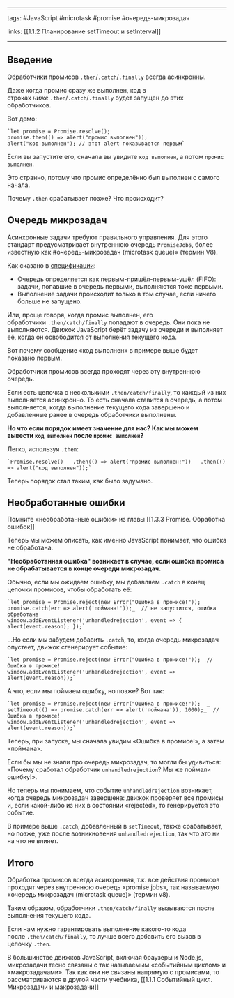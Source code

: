 ____

tags: #JavaScript #microtask #promise #очередь-микрозадач

links: [[1.1.2 Планирование setTimeout и setInterval]]

_____

## Введение

Обработчики промисов `.then`/`.catch`/`.finally` всегда асинхронны.

Даже когда промис сразу же выполнен, код в строках _ниже_ `.then`/`.catch`/`.finally` будет запущен до этих обработчиков.

Вот демо:
~~~
`let promise = Promise.resolve();  
promise.then(() => alert("промис выполнен"));  
alert("код выполнен"); // этот alert показывается первым`
~~~
Если вы запустите его, сначала вы увидите `код выполнен`, а потом `промис выполнен`.

Это странно, потому что промис определённо был выполнен с самого начала.

Почему `.then` срабатывает позже? Что происходит?

## Очередь микрозадач

Асинхронные задачи требуют правильного управления. Для этого стандарт предусматривает внутреннюю очередь `PromiseJobs`, более известную как #очередь-микрозадач (microtask queue)» (термин V8).

Как сказано в [спецификации](https://tc39.github.io/ecma262/#sec-jobs-and-job-queues):
-   Очередь определяется как первым-пришёл-первым-ушёл (FIFO): задачи, попавшие в очередь первыми, выполняются тоже первыми.
-   Выполнение задачи происходит только в том случае, если ничего больше не запущено.

Или, проще говоря, когда промис выполнен, его обработчики `.then/catch/finally` попадают в очередь. Они пока не выполняются. Движок JavaScript берёт задачу из очереди и выполняет её, когда он освободится от выполнения текущего кода.

Вот почему сообщение «код выполнен» в примере выше будет показано первым.

Обработчики промисов всегда проходят через эту внутреннюю очередь.

Если есть цепочка с несколькими `.then/catch/finally`, то каждый из них выполняется асинхронно. То есть сначала ставится в очередь, а потом выполняется, когда выполнение текущего кода завершено и добавленные ранее в очередь обработчики выполнены.

**Но что если порядок имеет значение для нас? Как мы можем вывести `код выполнен` после `промис выполнен`?**

Легко, используя `.then`:
~~~
`Promise.resolve()   .then(() => alert("промис выполнен!"))   .then(() => alert("код выполнен"));`
~~~
Теперь порядок стал таким, как было задумано.

## Необработанные ошибки

Помните «необработанные ошибки» из главы [[1.3.3 Promise. Обработка ошибок]]

Теперь мы можем описать, как именно JavaScript понимает, что ошибка не обработана.

**"Необработанная ошибка" возникает в случае, если ошибка промиса не обрабатывается в конце очереди микрозадач.**

Обычно, если мы ожидаем ошибку, мы добавляем `.catch` в конец цепочки промисов, чтобы обработать её:
~~~
`let promise = Promise.reject(new Error("Ошибка в промисе!")); _
promise.catch(err => alert('поймана!'));_  // не запустится, ошибка обработана 
window.addEventListener('unhandledrejection', event => {   alert(event.reason); });`
~~~
…Но если мы забудем добавить `.catch`, то, когда очередь микрозадач опустеет, движок сгенерирует событие:
~~~
`let promise = Promise.reject(new Error("Ошибка в промисе!"));  // Ошибка в промисе! 
window.addEventListener('unhandledrejection', event => alert(event.reason));`
~~~
А что, если мы поймаем ошибку, но позже? Вот так:
~~~
`let promise = Promise.reject(new Error("Ошибка в промисе!"));  _
setTimeout(() => promise.catch(err => alert('поймана')), 1000);_  // Ошибка в промисе! 
window.addEventListener('unhandledrejection', event => alert(event.reason));`
~~~
Теперь, при запуске, мы сначала увидим «Ошибка в промисе!», а затем «поймана».

Если бы мы не знали про очередь микрозадач, то могли бы удивиться: «Почему сработал обработчик `unhandledrejection`? Мы же поймали ошибку!».

Но теперь мы понимаем, что событие `unhandledrejection` возникает, когда очередь микрозадач завершена: движок проверяет все промисы и, если какой-либо из них в состоянии «rejected», то генерируется это событие.

В примере выше `.catch`, добавленный в `setTimeout`, также срабатывает, но позже, уже после возникновения `unhandledrejection`, так что это ни на что не влияет.

## Итого

Обработка промисов всегда асинхронная, т.к. все действия промисов проходят через внутреннюю очередь «promise jobs», так называемую «очередь микрозадач (microtask queue)» (термин v8).

Таким образом, обработчики `.then/catch/finally` вызываются после выполнения текущего кода.

Если нам нужно гарантировать выполнение какого-то кода после `.then/catch/finally`, то лучше всего добавить его вызов в цепочку `.then`.

В большинстве движков JavaScript, включая браузеры и Node.js, микрозадачи тесно связаны с так называемым «событийным циклом» и «макрозадачами». Так как они не связаны напрямую с промисами, то рассматриваются в другой части учебника, [[1.1.1 Событийный цикл. Микрозадачи и макрозадачи]]